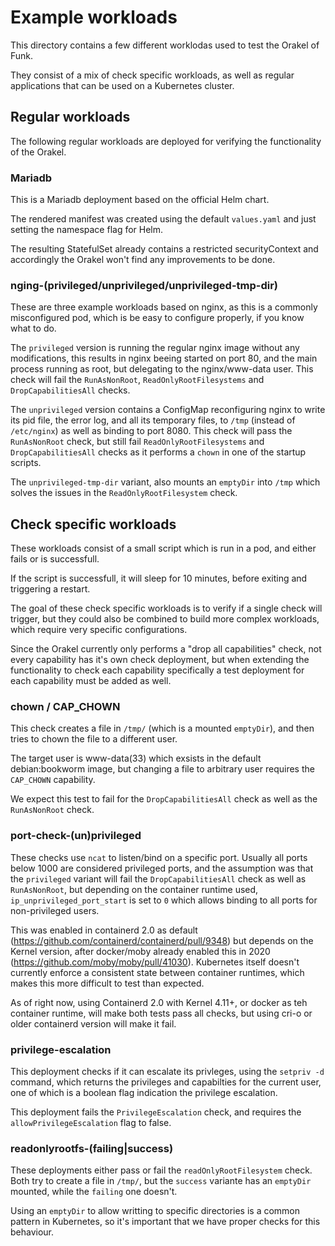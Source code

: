 # Example workloads

This directory contains a few different worklodas used to test the Orakel of Funk.

They consist of a mix of check specific workloads, as well as regular applications that can be used on a Kubernetes cluster.

## Regular workloads

The following regular workloads are deployed for verifying the functionality of the Orakel.

### Mariadb

This is a Mariadb deployment based on the official Helm chart.

The rendered manifest was created using the default `values.yaml` and just setting the namespace flag for Helm.

The resulting StatefulSet already contains a restricted securityContext and accordingly the Orakel won't find any improvements to be done.

### nging-(privileged/unprivileged/unprivileged-tmp-dir)

These are three example workloads based on nginx, as this is a commonly misconfigured pod, which is be easy to configure properly, if you know what to do.

The `privileged` version is running the regular nginx image without any modifications, this results in nginx beeing started on port 80, and the 
main process running as root, but delegating to the nginx/www-data user. This check will fail the `RunAsNonRoot`, `ReadOnlyRootFilesystems` and 
`DropCapabilitiesAll` checks.

The `unprivileged` version contains a ConfigMap reconfiguring nginx to write its pid file, the error log, and all its temporary files, to `/tmp` 
(instead of `/etc/nginx`) as well as binding to port 8080. This check will pass the `RunAsNonRoot` check, but still fail `ReadOnlyRootFilesystems` and 
`DropCapabilitiesAll` checks as it performs a `chown` in one of the startup scripts.

The `unprivileged-tmp-dir` variant, also mounts an `emptyDir` into `/tmp` which solves the issues in the `ReadOnlyRootFilesystem` check.


## Check specific workloads

These workloads consist of a small script which is run in a pod, and either fails or is successfull.

If the script is successfull, it will sleep for 10 minutes, before exiting and triggering a restart. 

The goal of these check specific workloads is to verify if a single check will trigger, but they could also be combined to build more complex workloads,
which require very specific configurations.

Since the Orakel currently only performs a "drop all capabilities" check, not every capability has it's own check deployment, but when extending the functionality 
to check each capability specifically a test deployment for each capability must be added as well.

### chown / CAP_CHOWN

This check creates a file in `/tmp/` (which is a mounted `emptyDir`), and then tries to chown the file to a different user.

The target user is www-data(33) which exsists in the default debian:bookworm image, but changing a file to arbitrary user requires the `CAP_CHOWN` capability.

We expect this test to fail for the `DropCapabilitiesAll` check as well as the `RunAsNonRoot` check. 

### port-check-(un)privileged

These checks use `ncat` to listen/bind on a specific port. Usually all ports below 1000 are considered privileged ports, and the assumption was that the `privileged` variant
will fail the `DropCapabilitiesAll` check as well as `RunAsNonRoot`, but depending on the container runtime used, `ip_unprivileged_port_start` is set to `0` which allows binding 
to all ports for non-privileged users.

This was enabled in containerd 2.0 as default (https://github.com/containerd/containerd/pull/9348) but depends on the Kernel version, after docker/moby already enabled this in 2020 
(https://github.com/moby/moby/pull/41030). Kubernetes itself doesn't currently enforce a consistent state between container runtimes, which makes this more difficult to test than expected.

As of right now, using Containerd 2.0 with Kernel 4.11+, or docker as teh container runtime, will make both tests pass all checks, but using cri-o or older containerd version will make it fail.

### privilege-escalation

This deployment checks if it can escalate its privleges, using the `setpriv -d` command, which returns the privileges and capabilties for the current user, one of which is a boolean flag indication
the privilege escalation.

This deployment fails the `PrivilegeEscalation` check, and requires the `allowPrivilegeEscalation` flag to false.

### readonlyrootfs-(failing|success)

These deployments either pass or fail the `readOnlyRootFilesystem` check. Both try to create a file in `/tmp/`, but the `success` variante has an `emptyDir` mounted, while the `failing` one doesn't.

Using an `emptyDir` to allow writting to specific directories is a common pattern in Kubernetes, so it's important that we have proper checks for this behaviour.
